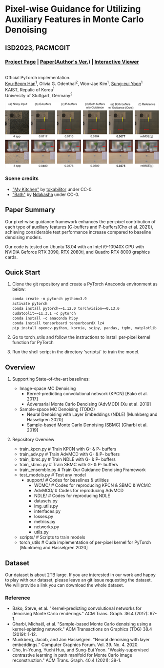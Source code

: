 # Pixel-wise Guidance for Utilizing Auxiliary Features in Monte Carlo Denoising
## I3D2023, PACMCGIT
### [Project Page](https://sgvr.kaist.ac.kr/~kbhan/I3D23_GuideMCD/) | [Paper(Author's Ver.)](https://kaistackr-my.sharepoint.com/:b:/g/personal/qbhan_kaist_ac_kr/EcXsmcHJ1KdOkg1muPAHBT4BGAMfU7kEfg6itZ33tuH_8Q?e=SNUH4K) | [Interactive Viewer](https://sgvr.kaist.ac.kr/~kbhan/i3d23_guidemcd_supp/)
<br>Official PyTorch implementation.</br>
 [Kyu-Beom Han](https://qbhan.oopy.io/)<sup>1</sup>,
 Olivia G. Odenthal<sup>2</sup>,
 Woo-Jae Kim<sup>1</sup>,
 [Sung-eui Yoon](https://sgvr.kaist.ac.kr/~sungeui/)<sup>1</sup> <br>
KAIST, Repulic of Korea<sup>1</sup>  
University of Stuttgart, Germany<sup>2</sup>  

![teaser_image](assets/results.PNG)

### Scene credits
- ["My Kitchen"](https://www.blendswap.com/blend/9528) by [tokabilitor](https://www.blendswap.com/profile/41638) under CC-0.
- ["Bath"](https://www.blendswap.com/blend/18595) by [Ndakasha](https://www.blendswap.com/profile/404844) under CC-0.

## Paper Summary

Our pixel-wise guidance framework enhances the per-pixel contribution of each type of auxiliary features (G-buffers and P-buffers[Cho et al. 2021]), achieving considerable test performance increase compared to baseline denoising models. 

Our code is tested on Ubuntu 18.04 with an Intel i9-10940X CPU with NVIDIA Geforce RTX 3090, RTX 2080ti, and Quadro RTX 8000 graphics cards.

## Quick Start

1. Clone the git repository and create a PyTorch Anaconda environment as below:
    ```
    conda create -n pytorch python=3.9
    activate pytorch
    conda install pytorch==1.12.0 torchvision==0.13.0 cudatoolit==11.3.1 -c pytorch
    conda install -c anaconda h5py
    conda install tensorboard tensorboardX lz4
    pip install opencv-python, kornia, scipy, pandas, tqdm, matplotlib
    ```

2. Go to torch_utils and follow the instructions to install per-pixel kernel function for PyTorch

3. Run the shell script in the directory 'scripts/' to train the model.


## Overview
1. Supporting State-of-the-art baselines: 
    - Image-space MC Denoising 
      - Kernel-predicting convolutional network (KPCN) [Bako et al. 2017]
      - Adversarial Monte Carlo Denoising (AdvMCD) [Xu et al. 2019]
    - Sample-space MC Denoising (TODO)
        - Neural Denoising with Layer Embeddings (NDLE) [Munkberg and Hasselgren 2020]
        - Sample-based Monte Carlo Denoising (SBMC) [Gharbi et al. 2019]

2. Repository Overview
   - train_kpcn.py         # Train KPCN with G- \& P- buffers
   - train_adv.py          # Train AdvMCD with G- \& P- buffers
   - train_lbmc.py         # Train NDLE with G- \& P- buffers
   - train_sbmc.py         # Train SBMC with G- \& P- buffers
   - train_ensemble.py     # Train Our Guidance Denoising Framework
   - test_models.py        # Test any model
     - support/            # Codes for baselines \& utilities
       - WCMC/             # Codes for reproducing KPCN & SBMC & WCMC 
       - AdvMCD/           # Codes for reproducing AdvMCD
       - NDLE/             # Codes for reproducing NDLE
     	- datasets.py      
     	- img_utils.py
     	- interfaces.py
     	- losses.py
     	- metrics.py
     	- networks.py
     	- utils.py
   	- scripts/             # Scripts to train models
   	- torch_utils          # Cuda implementation of per-pixel kernel for PyTorch [Munkberg and Hasselgren 2020]


## Dataset
Our dataset is about 2TB large. If you are interested in our work and happy to play with our dataset, please leave an git issue requesting the dataset.
We will provide a link you can download the whole dataset.


### Reference
- Bako, Steve, et al. "Kernel-predicting convolutional networks for denoising Monte Carlo renderings." ACM Trans. Graph. 36.4 (2017): 97-1.
- Gharbi, Michaël, et al. "Sample-based Monte Carlo denoising using a kernel-splatting network." ACM Transactions on Graphics (TOG) 38.4 (2019): 1-12.
- Munkberg, Jacob, and Jon Hasselgren. "Neural denoising with layer embeddings." Computer Graphics Forum. Vol. 39. No. 4. 2020.
- Cho, In-Young, Yuchi Huo, and Sung-Eui Yoon. "Weakly-supervised contrastive learning in path manifold for Monte Carlo image reconstruction." ACM Trans. Graph. 40.4 (2021): 38-1.